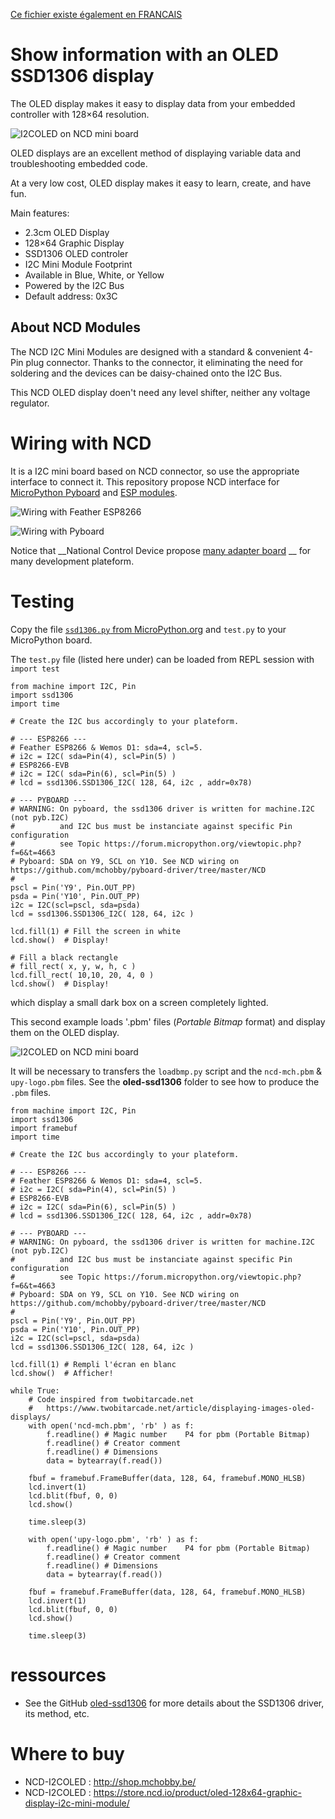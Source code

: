 [Ce fichier existe également en FRANCAIS](readme.md)

# Show information with an OLED SSD1306 display

The OLED display makes it easy to display data from your embedded controller with 128×64 resolution.

![I2COLED on NCD mini board](docs/_static/ncd_i2coled.png)

OLED displays are an excellent method of displaying variable data and troubleshooting embedded code.

At a very low cost, OLED display makes it easy to learn, create, and have fun.

Main features:
* 2.3cm OLED Display
* 128×64 Graphic Display
* SSD1306 OLED controler
* I2C Mini Module Footprint
* Available in Blue, White, or Yellow
* Powered by the I2C Bus
* Default address: 0x3C

## About NCD Modules
The NCD I2C Mini Modules are designed with a standard & convenient 4-Pin plug connector. Thanks to the connector, it eliminating the need for soldering and the devices can be daisy-chained onto the I2C Bus.

This NCD OLED display doen't need any level shifter, neither any voltage regulator.

# Wiring with NCD

It is a I2C mini board based on NCD connector, so use the appropriate interface to connect it. This repository propose NCD interface for [MicroPython Pyboard](https://github.com/mchobby/pyboard-driver/blob/master/NCD/README.md) and [ESP modules](../NCD/readme.md).

![Wiring with Feather ESP8266](../NCD/ncd_feather.png)

![Wiring with Pyboard](docs/_static/ncd_oled_to_pyboard.jpg)

Notice that __National Control Device propose [many adapter board](https://store.ncd.io/shop/?fwp_product_type=adapters) __ for many development plateform.

# Testing
Copy the file [`ssd1306.py` from MicroPython.org](https://raw.githubusercontent.com/micropython/micropython/master/drivers/display/ssd1306.py) and `test.py` to your MicroPython board.

The `test.py` file (listed here under) can be loaded from REPL session with `import test`

```
from machine import I2C, Pin
import ssd1306
import time

# Create the I2C bus accordingly to your plateform.

# --- ESP8266 ---
# Feather ESP8266 & Wemos D1: sda=4, scl=5.
# i2c = I2C( sda=Pin(4), scl=Pin(5) )
# ESP8266-EVB
# i2c = I2C( sda=Pin(6), scl=Pin(5) )
# lcd = ssd1306.SSD1306_I2C( 128, 64, i2c , addr=0x78)

# --- PYBOARD ---
# WARNING: On pyboard, the ssd1306 driver is written for machine.I2C (not pyb.I2C)
#          and I2C bus must be instanciate against specific Pin configuration
#          see Topic https://forum.micropython.org/viewtopic.php?f=6&t=4663
# Pyboard: SDA on Y9, SCL on Y10. See NCD wiring on https://github.com/mchobby/pyboard-driver/tree/master/NCD
#
pscl = Pin('Y9', Pin.OUT_PP)
psda = Pin('Y10', Pin.OUT_PP)
i2c = I2C(scl=pscl, sda=psda)
lcd = ssd1306.SSD1306_I2C( 128, 64, i2c )

lcd.fill(1) # Fill the screen in white
lcd.show()  # Display!

# Fill a black rectangle
# fill_rect( x, y, w, h, c )
lcd.fill_rect( 10,10, 20, 4, 0 )
lcd.show()  # Display!
```

which display a small dark box on a screen completely lighted.


This second example loads '.pbm' files (_Portable Bitmap_ format) and display them on the OLED display.

![I2COLED on NCD mini board](docs/_static/ncd-oled-diplay-image.jpg)

It will be necessary to transfers the `loadbmp.py` script and the `ncd-mch.pbm` & `upy-logo.pbm` files. See the __oled-ssd1306__ folder to see how to produce the `.pbm` files.

```
from machine import I2C, Pin
import ssd1306
import framebuf
import time

# Create the I2C bus accordingly to your plateform.

# --- ESP8266 ---
# Feather ESP8266 & Wemos D1: sda=4, scl=5.
# i2c = I2C( sda=Pin(4), scl=Pin(5) )
# ESP8266-EVB
# i2c = I2C( sda=Pin(6), scl=Pin(5) )
# lcd = ssd1306.SSD1306_I2C( 128, 64, i2c , addr=0x78)

# --- PYBOARD ---
# WARNING: On pyboard, the ssd1306 driver is written for machine.I2C (not pyb.I2C)
#          and I2C bus must be instanciate against specific Pin configuration
#          see Topic https://forum.micropython.org/viewtopic.php?f=6&t=4663
# Pyboard: SDA on Y9, SCL on Y10. See NCD wiring on https://github.com/mchobby/pyboard-driver/tree/master/NCD
#
pscl = Pin('Y9', Pin.OUT_PP)
psda = Pin('Y10', Pin.OUT_PP)
i2c = I2C(scl=pscl, sda=psda)
lcd = ssd1306.SSD1306_I2C( 128, 64, i2c )

lcd.fill(1) # Rempli l'écran en blanc
lcd.show()  # Afficher!

while True:
	# Code inspired from twobitarcade.net
	#   https://www.twobitarcade.net/article/displaying-images-oled-displays/
	with open('ncd-mch.pbm', 'rb' ) as f:
		f.readline() # Magic number    P4 for pbm (Portable Bitmap)
		f.readline() # Creator comment
		f.readline() # Dimensions
		data = bytearray(f.read())

	fbuf = framebuf.FrameBuffer(data, 128, 64, framebuf.MONO_HLSB)
	lcd.invert(1)
	lcd.blit(fbuf, 0, 0)
	lcd.show()

	time.sleep(3)

	with open('upy-logo.pbm', 'rb' ) as f:
		f.readline() # Magic number    P4 for pbm (Portable Bitmap)
		f.readline() # Creator comment
		f.readline() # Dimensions
		data = bytearray(f.read())

	fbuf = framebuf.FrameBuffer(data, 128, 64, framebuf.MONO_HLSB)
	lcd.invert(1)
	lcd.blit(fbuf, 0, 0)
	lcd.show()

	time.sleep(3)
```

# ressources
* See the GitHub [oled-ssd1306](https://github.com/mchobby/esp8266-upy/tree/master/oled-ssd1306) for more details about the SSD1306 driver, its method, etc.

# Where to buy
* NCD-I2COLED : http://shop.mchobby.be/
* NCD-I2COLED : https://store.ncd.io/product/oled-128x64-graphic-display-i2c-mini-module/

